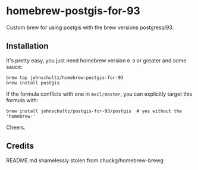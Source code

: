 homebrew-postgis-for-93
==============

Custom brew for using postgis with the brew versions postgresql93.

Installation
------------

It's pretty easy, you just need homebrew version `0.9` or greater and some
sauce:

    brew tap johnschultz/homebrew-postgis-for-93
    brew install postgis

If the formula conflicts with one in `mxcl/master`, you can explicitly target this formula with:

    brew install johnschultz/postgis-for-93/postgis  # yes without the 'homebrew-'

Cheers.

Credits
-------
README.md shamelessly stolen from chuckg/homebrew-brewg
